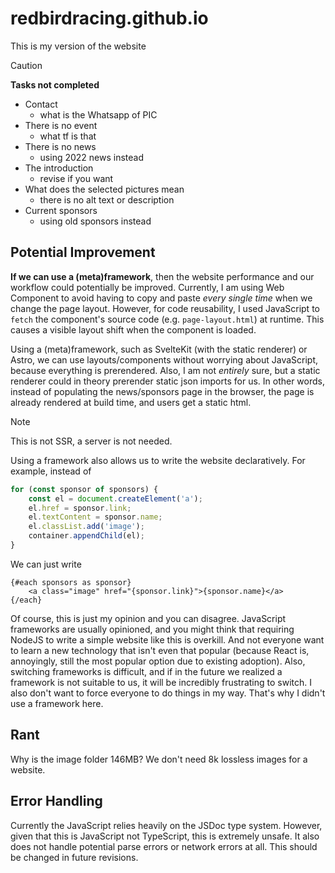 # redbirdracing.github.io

This is my version of the website

> [!CAUTION]
> **Tasks not completed**
> - Contact
>   * what is the Whatsapp of PIC
> - There is no event
>   * what tf is that
> - There is no news
>   * using 2022 news instead
> - The introduction
>   * revise if you want
> - What does the selected pictures mean
>   * there is no alt text or description
> - Current sponsors
>   * using old sponsors instead

## Potential Improvement
**If we can use a (meta)framework**, then the website performance and our workflow could potentially be improved. Currently, I am using Web Component to avoid having to copy and paste *every single time* when we change the page layout. However, for code reusability, I used JavaScript to `fetch` the component's source code (e.g. `page-layout.html`) at runtime. This causes a visible layout shift when the component is loaded.

Using a (meta)framework, such as SvelteKit (with the static renderer) or Astro, we can use layouts/components without worrying about JavaScript, because everything is prerendered. Also, I am not *entirely* sure, but a static renderer could in theory prerender static json imports for us. In other words, instead of populating the news/sponsors page in the browser, the page is already rendered at build time, and users get a static html.

>[!NOTE]
> This is not SSR, a server is not needed.

Using a framework also allows us to write the website declaratively. For example, instead of 
```js
for (const sponsor of sponsors) {
	const el = document.createElement('a');
	el.href = sponsor.link;
	el.textContent = sponsor.name;
	el.classList.add('image');
	container.appendChild(el);
}
```
We can just write 
```svelte
{#each sponsors as sponsor}
	<a class="image" href="{sponsor.link}">{sponsor.name}</a>
{/each}
```

Of course, this is just my opinion and you can disagree. JavaScript frameworks are usually opinioned, and you might think that requiring NodeJS to write a simple website like this is overkill. And not everyone want to learn a new technology that isn't even that popular (because React is, annoyingly, still the most popular option due to existing adoption). Also, switching frameworks is difficult, and if in the future we realized a framework is not suitable to us, it will be incredibly frustrating to switch. I also don't want to force everyone to do things in my way. That's why I didn't use a framework here.

## Rant
Why is the image folder 146MB? We don't need 8k lossless images for a website.

## Error Handling
Currently the JavaScript relies heavily on the JSDoc type system. However, given that this is JavaScript not TypeScript, this is extremely unsafe. It also does not handle potential parse errors or network errors at all. This should be changed in future revisions.